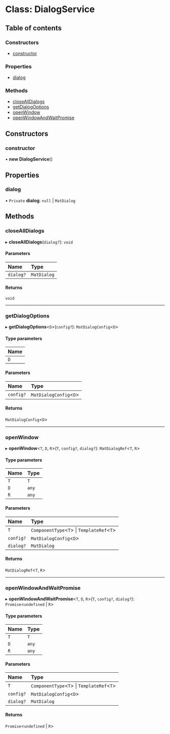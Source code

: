 # Class: DialogService

## Table of contents

### Constructors

- [constructor](DialogService.md#constructor)

### Properties

- [dialog](DialogService.md#dialog)

### Methods

- [closeAllDialogs](DialogService.md#closealldialogs)
- [getDialogOptions](DialogService.md#getdialogoptions)
- [openWindow](DialogService.md#openwindow)
- [openWindowAndWaitPromise](DialogService.md#openwindowandwaitpromise)

## Constructors

### constructor

• **new DialogService**()

## Properties

### dialog

• `Private` **dialog**: ``null`` \| `MatDialog`

## Methods

### closeAllDialogs

▸ **closeAllDialogs**(`dialog?`): `void`

#### Parameters

| Name | Type |
| :------ | :------ |
| `dialog?` | `MatDialog` |

#### Returns

`void`

___

### getDialogOptions

▸ **getDialogOptions**<`D`\>(`config?`): `MatDialogConfig`<`D`\>

#### Type parameters

| Name |
| :------ |
| `D` |

#### Parameters

| Name | Type |
| :------ | :------ |
| `config?` | `MatDialogConfig`<`D`\> |

#### Returns

`MatDialogConfig`<`D`\>

___

### openWindow

▸ **openWindow**<`T`, `D`, `R`\>(`T`, `config?`, `dialog?`): `MatDialogRef`<`T`, `R`\>

#### Type parameters

| Name | Type |
| :------ | :------ |
| `T` | `T` |
| `D` | `any` |
| `R` | `any` |

#### Parameters

| Name | Type |
| :------ | :------ |
| `T` | `ComponentType`<`T`\> \| `TemplateRef`<`T`\> |
| `config?` | `MatDialogConfig`<`D`\> |
| `dialog?` | `MatDialog` |

#### Returns

`MatDialogRef`<`T`, `R`\>

___

### openWindowAndWaitPromise

▸ **openWindowAndWaitPromise**<`T`, `D`, `R`\>(`T`, `config?`, `dialog?`): `Promise`<`undefined` \| `R`\>

#### Type parameters

| Name | Type |
| :------ | :------ |
| `T` | `T` |
| `D` | `any` |
| `R` | `any` |

#### Parameters

| Name | Type |
| :------ | :------ |
| `T` | `ComponentType`<`T`\> \| `TemplateRef`<`T`\> |
| `config?` | `MatDialogConfig`<`D`\> |
| `dialog?` | `MatDialog` |

#### Returns

`Promise`<`undefined` \| `R`\>
